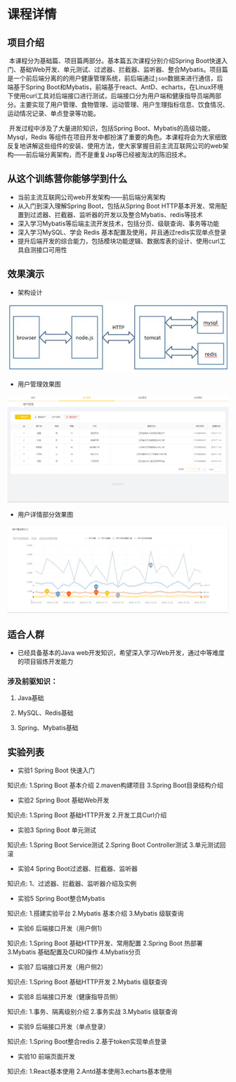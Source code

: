 # 课程详情

## 项目介绍

​	本课程分为基础篇、项目篇两部分。基本篇五次课程分别介绍Spring Boot快速入门、基础Web开发、单元测试、过滤器、拦截器、监听器、整合Mybatis。项目篇是一个前后端分离的的用户健康管理系统，前后端通过`json`数据来进行通信，后端基于Spring Boot和Mybatis，前端基于react、AntD、echarts，在Linux环境下使用curl工具对后端接口进行测试，后端接口分为用户端和健康指导员端两部分。主要实现了用户管理、食物管理、运动管理、用户生理指标信息、饮食情况、运动情况记录、单点登录等功能。

​	开发过程中涉及了大量进阶知识，包括Spring Boot、Mybatis的高级功能，Mysql，Redis 等组件在项目开发中都扮演了重要的角色。本课程将会为大家细致反复地讲解这些组件的安装、使用方法，使大家掌握目前主流互联网公司的web架构——前后端分离架构，而不是重复Jsp等已经被淘汰的陈旧技术。

## 从这个训练营你能够学到什么

+ 当前主流互联网公司web开发架构——前后端分离架构
+ 从入门到深入理解Spring Boot，包括从Spring Boot HTTP基本开发、常用配置到过滤器、拦截器、监听器的开发以及整合Mybatis、redis等技术
+ 深入学习Mybatis等后端主流开发技术，包括分页、级联查询、事务等功能
+ 深入学习MySQL、学会 Redis 基本配置及使用，并且通过redis实现单点登录
+ 提升后端开发的综合能力，包括模块功能逻辑、数据库表的设计、使用curl工具自测接口可用性

## 效果演示

+ 架构设计

![Project_gragh](./pic/1.JPG)

+ 用户管理效果图

![User](./pic/2.PNG)

+ 用户详情部分效果图

![User_Detail](./pic/3.PNG)

## 适合人群

+ 已经具备基本的Java web开发知识，希望深入学习Web开发，通过中等难度的项目锻炼开发能力

### 涉及前驱知识：

1. Java基础

2. MySQL、Redis基础

3. Spring、Mybatis基础

## 实验列表

+ 实验1  Spring Boot 快速入门

知识点: 1.Spring Boot 基本介绍 2.maven构建项目 3.Spring Boot目录结构介绍

+ 实验2  Spring Boot 基础Web开发

知识点: 1.Spring Boot 基础HTTP开发 2.开发工具Curl介绍

+ 实验3  Spring Boot 单元测试

知识点: 1.Spring Boot Service测试 2.Spring Boot Controller测试 3.单元测试回滚

+ 实验4  Spring Boot过滤器、拦截器、监听器

知识点: 1、过滤器、拦截器、监听器介绍及实例

+ 实验5  Spring Boot整合Mybatis	

知识点: 1.搭建实验平台 2.Mybatis 基本介绍 3.Mybatis 级联查询

+ 实验6  后端接口开发（用户侧1）

知识点: 1.Spring Boot 基础HTTP开发、常用配置 2.Spring Boot 热部署 3.Mybatis 基础配置及CURD操作 4.Mybatis分页

+ 实验7  后端接口开发（用户侧2）

知识点: 1.Spring Boot 基础HTTP开发 2.Mybatis 级联查询

+ 实验8 后端接口开发（健康指导员侧）

知识点: 1.事务、隔离级别介绍 2.事务实战 3.Mybatis 级联查询

+ 实验9  后端接口开发（单点登录）

知识点: 1.Spring Boot整合redis 2.基于token实现单点登录

+ 实验10  前端页面开发

知识点: 1.React基本使用 2.Antd基本使用3.echarts基本使用

